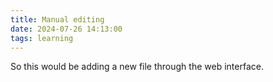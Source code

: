 ```yaml
---
title: Manual editing
date: 2024-07-26 14:13:00
tags: learning
---
```

So this would be adding a new file through the web interface.
